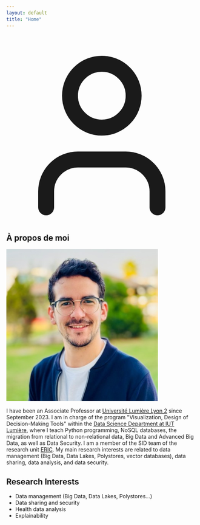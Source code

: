 ```yaml
---
layout: default
title: "Home"
---
```


<section id="about" class="section-box rounded-3xl p-10 mb-16">
    <h2 class="text-4xl font-bold text-accent mb-8 border-b-2 border-accent pb-4 flex items-center">
        <!-- Icône utilisateur pour la section "À propos" -->
        <svg xmlns="http://www.w3.org/2000/svg" class="h-10 w-10 mr-4 text-accent" viewBox="0 0 24 24" fill="none" stroke="currentColor" stroke-width="2" stroke-linecap="round" stroke-linejoin="round"><path d="M19 21v-2a4 4 0 0 0-4-4H9a4 4 0 0 0-4 4v2"></path><circle cx="12" cy="7" r="4"></circle></svg>
        À propos de moi
    </h2>
    <div class="flex flex-col md:flex-row items-center space-y-8 md:space-y-0 md:space-x-12">
        <div class="md:w-1/4 flex justify-center">
            <!-- Utilisation d'une image de remplacement pour la photo de profil -->
            <img src="../img/juba-agoun.jpg" alt="Photo de profil de Juba Agoun" class="rounded-full border-4 border-gray-700 w-64 h-64 object-cover shadow-2xl">
        </div>
        <div class="md:w-3/4 text-lg leading-relaxed space-y-4">
          <p>
            I have been an Associate Professor at 
            <a href="https://www.univ-lyon2.fr/" target="_blank">Université Lumière Lyon 2</a> 
            since September 2023. I am in charge of the program 
            "Visualization, Design of Decision-Making Tools" within the  
            <a href="https://iut.univ-lyon2.fr/formations/but/but-science-des-donnees/" target="_blank">Data Science Department at IUT Lumière</a>, 
            where I teach Python programming, NoSQL databases, the migration from relational to non-relational data, Big Data and Advanced Big Data, as well as Data Security. 
            I am a member of the SID team of the research unit  
            <a href="https://eric.msh-lse.fr/" target="_blank">ERIC</a>. 
            My main research interests are related to data management (Big Data, Data Lakes, Polystores, vector databases), data sharing, data analysis, and data security.
          </p>
        </div>
    </div>
</section>

<section id="research" class="section-box rounded-3xl p-10 mb-16">
  <h2 class="text-4xl font-bold text-accent mb-8 border-b-2 border-accent pb-4">Research Interests</h2>
  <ul class="list-disc list-inside">
    <li>Data management (Big Data, Data Lakes, Polystores...)</li>
    <li>Data sharing and security</li>
    <li>Health data analysis</li>
    <li>Explainability</li>
  </ul>
</section>
